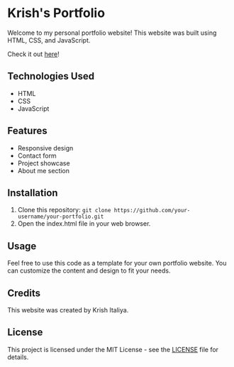 # Krish's Portfolio

Welcome to my personal portfolio website! This website was built using HTML, CSS, and JavaScript. 

Check it out [here](krishitaliya.netlify.com)!

## Technologies Used

- HTML
- CSS
- JavaScript

## Features

- Responsive design
- Contact form
- Project showcase
- About me section

## Installation

1. Clone this repository: `git clone https://github.com/your-username/your-portfolio.git`
2. Open the index.html file in your web browser.

## Usage

Feel free to use this code as a template for your own portfolio website. You can customize the content and design to fit your needs.

## Credits

This website was created by Krish Italiya. 

## License

This project is licensed under the MIT License - see the [LICENSE](LICENSE) file for details.
